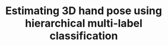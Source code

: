---
title: "Estimating 3D hand pose using hierarchical multi-label classification"
year: 2007
pdf_url: "http://www.robots.ox.ac.uk/~phst/Papers/2007/stenger_imavis06.pdf"
category: "vision"
author_list: "Bjorn Stenger, Arasanathan Thayanantha, Philip H.S. Torr, R. Cipolla"
grant: "NULL"
pub_in: "In Image and Vision Computing"
---